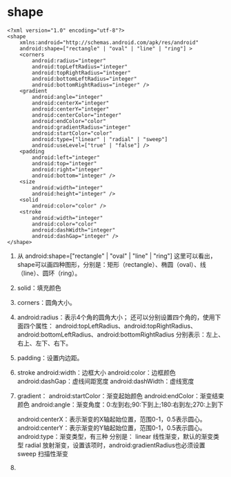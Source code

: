 # shape

```
<?xml version="1.0" encoding="utf-8"?>
<shape
    xmlns:android="http://schemas.android.com/apk/res/android"
    android:shape=["rectangle" | "oval" | "line" | "ring"] >
    <corners
        android:radius="integer"
        android:topLeftRadius="integer"
        android:topRightRadius="integer"
        android:bottomLeftRadius="integer"
        android:bottomRightRadius="integer" />
    <gradient
        android:angle="integer"
        android:centerX="integer"
        android:centerY="integer"
        android:centerColor="integer"
        android:endColor="color"
        android:gradientRadius="integer"
        android:startColor="color"
        android:type=["linear" | "radial" | "sweep"]
        android:useLevel=["true" | "false"] />
    <padding
        android:left="integer"
        android:top="integer"
        android:right="integer"
        android:bottom="integer" />
    <size
        android:width="integer"
        android:height="integer" />
    <solid
        android:color="color" />
    <stroke
        android:width="integer"
        android:color="color"
        android:dashWidth="integer"
        android:dashGap="integer" />
</shape>

```
1. 从 android:shape=["rectangle" | "oval" | "line" | "ring"]
这里可以看出，shape可以画四种图形，分别是：矩形（rectangle）、椭圆（oval）、线（line）、圆环（ring）。


2. solid：填充颜色
3. corners：圆角大小。
4. android:radius：表示4个角的圆角大小；
    还可以分别设置四个角的，使用下面四个属性：
    android:topLeftRadius、android:topRightRadius、
    android:bottomLeftRadius、android:bottomRightRadius
    分别表示：左上、右上、左下、右下。

5. padding：设置内边距。

6. stroke
   android:width：边框大小
   android:color：边框颜色
   android:dashGap：虚线间距宽度
   android:dashWidth：虚线宽度


7. gradient：
   android:startColor：渐变起始颜色
   android:endColor：渐变结束颜色
   android:angle：渐变角度：0:左到右;90:下到上;180:右到左;270:上到下

   android:centerX：表示渐变的X轴起始位置，范围0-1，0.5表示圆心。
   android:centerY：表示渐变的Y轴起始位置，范围0-1，0.5表示圆心。
   android:type：渐变类型，有三种
   分别是：
   linear 线性渐变，默认的渐变类型
   radial 放射渐变，设置该项时，android:gradientRadius也必须设置
   sweep 扫描性渐变
   

8.


